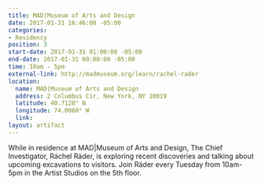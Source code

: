 ```yaml
---
title: MAD|Museum of Arts and Design
date: 2017-01-31 16:46:00 -05:00
categories:
- Residency
position: 3
start-date: 2017-01-31 01:00:00 -05:00
end-date: 2017-01-31 00:00:00 -05:00
time: 10am - 5pm
external-link: http://madmuseum.org/learn/rachel-rader
location:
  name: MAD|Museum of Arts and Design
  address: 2 Columbus Cir, New York, NY 10019
  latitude: 40.7128° N
  longitude: 74.0060° W
  link:
layout: artifact
---
```


While in residence at MAD|Museum of Arts and Design, The Chief Investigator, Ráchel Räder, is exploring recent discoveries and talking about upcoming excavations to visitors. Join Räder every Tuesday from 10am- 5pm in the Artist Studios on the 5th floor.
